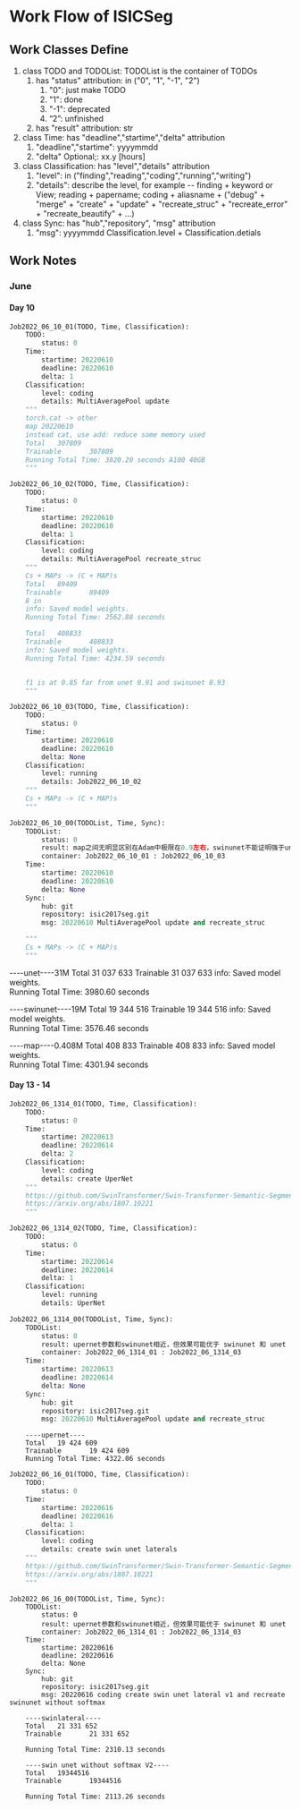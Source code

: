 # Work Flow of ISICSeg

## Work Classes Define

1. class TODO and TODOList: TODOList is the container of TODOs
   1. has "status" attribution: in ("0", "1", "-1", "2")
      1. "0": just make TODO
      2. "1": done
      3. "-1": deprecated
      4. “2”: unfinished
   2. has "result" attribution: str
2. class Time: has "deadline","startime","delta" attribution
   1. "deadline","startime": yyyymmdd
   2. "delta" Optional;: xx.y \[hours\]
3. class Classification: has "level","details" attribution
   1. "level": in ("finding","reading","coding","running","writing")
   2. "details": describe the level, for example -- finding + keyword or View; reading + papername; coding + aliasname + ("debug" + "merge" + "create" + "update" + "recreate_struc" + "recreate_error" + "recreate_beautify" + ...)
4. class Sync: has "hub","repository", "msg" attribution
   1. "msg": yyyymmdd Classification.level + Classification.detials

## Work Notes

### June
#### Day 10
```python
Job2022_06_10_01(TODO, Time, Classification):
    TODO:
        status: 0
    Time: 
        startime: 20220610 
        deadline: 20220610 
        delta: 1
    Classification: 
        level: coding
        details: MultiAveragePool update
    """
    torch.cat -> other
    map 20220610
    instead cat, use add: reduce some memory used
    Total   307809
    Trainable       307809
    Running Total Time: 3820.20 seconds A100 40GB
    """
```

```python
Job2022_06_10_02(TODO, Time, Classification):
    TODO:
        status: 0
    Time: 
        startime: 20220610 
        deadline: 20220610 
        delta: 1
    Classification: 
        level: coding
        details: MultiAveragePool recreate_struc
    """
    Cs + MAPs -> (C + MAP)s
    Total   89409
    Trainable       89409
    8 in
    info: Saved model weights.                                                                                                                          
    Running Total Time: 2562.88 seconds 

    Total   408833
    Trainable       408833
    info: Saved model weights.                                                                                                                          
    Running Total Time: 4234.59 seconds    


    f1 is at 0.85 far from unet 0.91 and swinunet 0.93
    """
```

```python
Job2022_06_10_03(TODO, Time, Classification):
    TODO:
        status: 0
    Time: 
        startime: 20220610 
        deadline: 20220610 
        delta: None
    Classification: 
        level: running
        details: Job2022_06_10_02
    """
    Cs + MAPs -> (C + MAP)s
    """
```

```python
Job2022_06_10_00(TODOList, Time, Sync):
    TODOList:
        status: 0
        result: map之间无明显区别在Adam中极限在0.9左右，swinunet不能证明强于unet
        container: Job2022_06_10_01 : Job2022_06_10_03
    Time: 
        startime: 20220610 
        deadline: 20220610 
        delta: None
    Sync: 
        hub: git
        repository: isic2017seg.git
        msg: 20220610 MultiAveragePool update and recreate_struc

    """
    Cs + MAPs -> (C + MAP)s
    """
```
----unet----31M
Total   31 037 633
Trainable       31 037 633
info: Saved model weights.                                                                                                                         
Running Total Time: 3980.60 seconds   

----swinunet----19M
Total   19 344 516
Trainable       19 344 516
info: Saved model weights.                                                                                                                         
Running Total Time: 3576.46 seconds    

----map----0.408M
Total   408 833
Trainable       408 833
info: Saved model weights.                                                                                                                         
Running Total Time: 4301.94 seconds  


#### Day 13 - 14
```python
Job2022_06_1314_01(TODO, Time, Classification):
    TODO:
        status: 0
    Time: 
        startime: 20220613 
        deadline: 20220614
        delta: 2
    Classification: 
        level: coding
        details: create UperNet
    """
    https://github.com/SwinTransformer/Swin-Transformer-Semantic-Segmentation
    https://arxiv.org/abs/1807.10221
    """

Job2022_06_1314_02(TODO, Time, Classification):
    TODO:
        status: 0
    Time: 
        startime: 20220614 
        deadline: 20220614
        delta: 1
    Classification: 
        level: running
        details: UperNet

Job2022_06_1314_00(TODOList, Time, Sync):
    TODOList:
        status: 0
        result: upernet参数和swinunet相近，但效果可能优于 swinunet 和 unet
        container: Job2022_06_1314_01 : Job2022_06_1314_03
    Time: 
        startime: 20220613 
        deadline: 20220614 
        delta: None
    Sync: 
        hub: git
        repository: isic2017seg.git
        msg: 20220610 MultiAveragePool update and recreate_struc
```

```
    ----upernet----
    Total   19 424 609
    Trainable       19 424 609
    Running Total Time: 4322.06 seconds
````


```python
Job2022_06_16_01(TODO, Time, Classification):
    TODO:
        status: 0
    Time: 
        startime: 20220616 
        deadline: 20220616
        delta: 1
    Classification: 
        level: coding
        details: create swin unet laterals
    """
    https://github.com/SwinTransformer/Swin-Transformer-Semantic-Segmentation
    https://arxiv.org/abs/1807.10221
    """
```

```
Job2022_06_16_00(TODOList, Time, Sync):
    TODOList:
        status: 0
        result: upernet参数和swinunet相近，但效果可能优于 swinunet 和 unet
        container: Job2022_06_1314_01 : Job2022_06_1314_03
    Time: 
        startime: 20220616
        deadline: 20220616 
        delta: None
    Sync: 
        hub: git
        repository: isic2017seg.git
        msg: 20220616 coding create swin unet lateral v1 and recreate swinunet without softmax
```

```
    ----swinlateral----
    Total   21 331 652
    Trainable       21 331 652
                                                                                                                        
    Running Total Time: 2310.13 seconds  

    ----swin unet without softmax V2----
    Total   19344516
    Trainable       19344516
                                                                                                                                   
    Running Total Time: 2113.26 seconds   
```